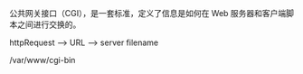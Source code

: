
公共网关接口（CGI），是一套标准，定义了信息是如何在 Web 服务器和客户端脚本之间进行交换的。

httpRequest --> URL --> server filename

/var/www/cgi-bin